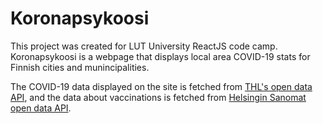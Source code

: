 # Koronapsykoosi

This project was created for LUT University ReactJS code camp. Koronapsykoosi is a webpage that displays local area COVID-19 stats for Finnish cities and munincipalities. 

The COVID-19 data displayed on the site is fetched from [THL's open data API](https://thl.fi/en/web/thlfi-en/statistics/statistical-databases/open-data/confirmed-corona-cases-in-finland-covid-19-), and the data about vaccinations is fetched from [Helsingin Sanomat open data API](https://github.com/HS-Datadesk/koronavirus-avoindata).

